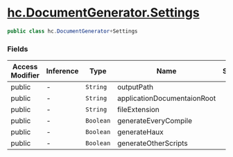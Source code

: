 # [hc.DocumentGenerator.Settings](#T:hc.DocumentGenerator.Settings)

```csharp
public class hc.DocumentGenerator+Settings
```
### Fields
| Access Modifier | Inference | Type | Name | Summary | 
| --- | --- | --- | --- | --- | 
| public | - | `String` | outputPath |  | 
| public | - | `String` | applicationDocumentaionRoot |  | 
| public | - | `String` | fileExtension |  | 
| public | - | `Boolean` | generateEveryCompile |  | 
| public | - | `Boolean` | generateHaux |  | 
| public | - | `Boolean` | generateOtherScripts |  | 


